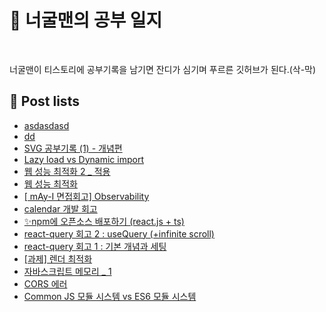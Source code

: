 # 🦝 너굴맨의 공부 일지

<p>
  <img alt="" src= "https://img.shields.io/badge/JavaScript-F7DF1E?style=flat-square&logo=JavaScript&logoColor=white"/> 
  <img alt="" src= "https://img.shields.io/badge/TypeScript-black?logo=typescript&logoColor=blue"/>
</p>

<p> 너굴맨이 티스토리에 공부기록을 남기면 잔디가 심기며 푸르른 깃허브가 된다.(삭-막) </p>

## 📕 Post lists

<ul><li><a href='https://dev-raccoon-man.tistory.com/88' target='_blank'> asdasdasd</a></li><li><a href='https://dev-raccoon-man.tistory.com/86' target='_blank'> dd</a></li><li><a href='https://dev-raccoon-man.tistory.com/81' target='_blank'> SVG 공부기록 (1) - 개념편</a></li><li><a href='https://dev-raccoon-man.tistory.com/79' target='_blank'> Lazy load vs Dynamic import</a></li><li><a href='https://dev-raccoon-man.tistory.com/78' target='_blank'> 웹 성능 최적화 2 _ 적용</a></li><li><a href='https://dev-raccoon-man.tistory.com/77' target='_blank'> 웹 성능 최적화</a></li><li><a href='https://dev-raccoon-man.tistory.com/76' target='_blank'> [ mAy-I 면접회고] Observability</a></li><li><a href='https://dev-raccoon-man.tistory.com/75' target='_blank'> calendar 개발 회고</a></li><li><a href='https://dev-raccoon-man.tistory.com/74' target='_blank'> ✨npm에 오픈소스 배포하기 (react.js + ts)</a></li><li><a href='https://dev-raccoon-man.tistory.com/73' target='_blank'> react-query 회고 2 : useQuery (+infinite scroll)</a></li><li><a href='https://dev-raccoon-man.tistory.com/72' target='_blank'> react-query 회고 1 :  기본 개념과 세팅</a></li><li><a href='https://dev-raccoon-man.tistory.com/71' target='_blank'> [과제] 렌더 최적화</a></li><li><a href='https://dev-raccoon-man.tistory.com/70' target='_blank'> 자바스크립트 메모리 _ 1</a></li><li><a href='https://dev-raccoon-man.tistory.com/67' target='_blank'> CORS 에러</a></li><li><a href='https://dev-raccoon-man.tistory.com/66' target='_blank'> Common JS 모듈 시스템 vs ES6 모듈 시스템</a></li></ul>